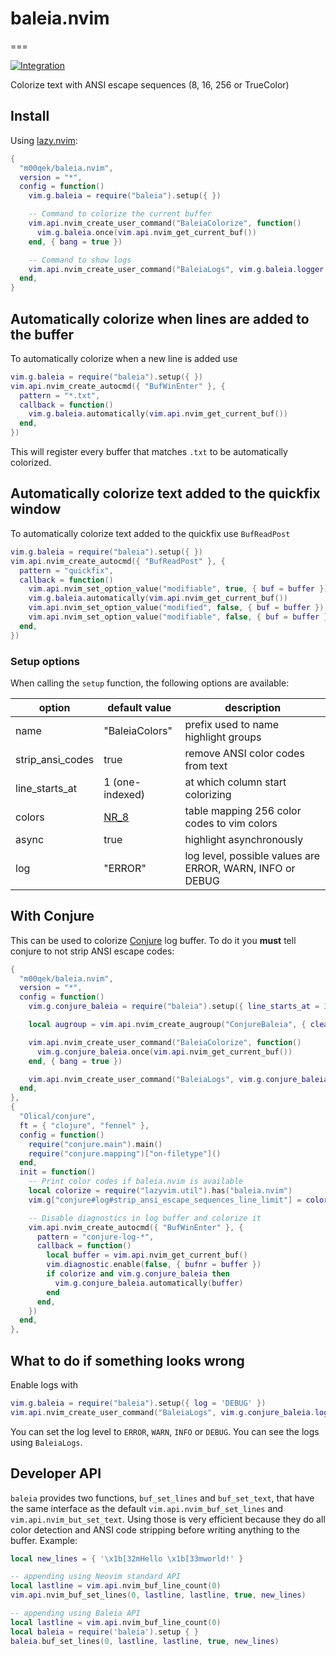 # baleia.nvim

===

[![Integration][integration-badge]][integration-runs]

Colorize text with ANSI escape sequences (8, 16, 256 or TrueColor)

## Install

Using [lazy.nvim](https://github.com/folke/lazy.nvim):

```lua
{
  "m00qek/baleia.nvim",
  version = "*",
  config = function()
    vim.g.baleia = require("baleia").setup({ })

    -- Command to colorize the current buffer
    vim.api.nvim_create_user_command("BaleiaColorize", function()
      vim.g.baleia.once(vim.api.nvim_get_current_buf())
    end, { bang = true })

    -- Command to show logs 
    vim.api.nvim_create_user_command("BaleiaLogs", vim.g.baleia.logger.show, { bang = true })
  end,
}
```

## Automatically colorize when lines are added to the buffer

To automatically colorize when a new line is added use

```lua
vim.g.baleia = require("baleia").setup({ })
vim.api.nvim_create_autocmd({ "BufWinEnter" }, {
  pattern = "*.txt",
  callback = function()
    vim.g.baleia.automatically(vim.api.nvim_get_current_buf())
  end,
})
```

This will register every buffer that matches `.txt` to be automatically
colorized.

## Automatically colorize text added to the quickfix window

To automatically colorize text added to the quickfix use `BufReadPost`

```lua
vim.g.baleia = require("baleia").setup({ })
vim.api.nvim_create_autocmd({ "BufReadPost" }, {
  pattern = "quickfix",
  callback = function()
    vim.api.nvim_set_option_value("modifiable", true, { buf = buffer })
    vim.g.baleia.automatically(vim.api.nvim_get_current_buf())
    vim.api.nvim_set_option_value("modified", false, { buf = buffer })
    vim.api.nvim_set_option_value("modifiable", false, { buf = buffer })
  end,
})
```

### Setup options

When calling the `setup` function, the following options are available:

|      option      |  default value  |                        description                        |
| -----------------| --------------- | --------------------------------------------------------- |
| name             | "BaleiaColors"  | prefix used to name highlight groups                      |
| strip_ansi_codes | true            | remove ANSI color codes from text                         |
| line_starts_at   | 1 (one-indexed) | at which column start colorizing                          |
| colors           | [NR_8][nr_8]    | table mapping 256 color codes to vim colors               |
| async            | true            | highlight asynchronously                                  |
| log              | "ERROR"         | log level, possible values are ERROR, WARN, INFO or DEBUG |

## With Conjure

This can be used to colorize [Conjure][conjure] log buffer. To do it you **must**
tell conjure to not strip ANSI escape codes:

```lua
{
  "m00qek/baleia.nvim",
  version = "*",
  config = function()
    vim.g.conjure_baleia = require("baleia").setup({ line_starts_at = 3 })

    local augroup = vim.api.nvim_create_augroup("ConjureBaleia", { clear = true })

    vim.api.nvim_create_user_command("BaleiaColorize", function()
      vim.g.conjure_baleia.once(vim.api.nvim_get_current_buf())
    end, { bang = true })

    vim.api.nvim_create_user_command("BaleiaLogs", vim.g.conjure_baleia.logger.show, { bang = true })
  end,
},
{
  "Olical/conjure",
  ft = { "clojure", "fennel" },
  config = function()
    require("conjure.main").main()
    require("conjure.mapping")["on-filetype"]()
  end,
  init = function()
    -- Print color codes if baleia.nvim is available
    local colorize = require("lazyvim.util").has("baleia.nvim")
    vim.g["conjure#log#strip_ansi_escape_sequences_line_limit"] = colorize and 1 or nil

    -- Disable diagnostics in log buffer and colorize it
    vim.api.nvim_create_autocmd({ "BufWinEnter" }, {
      pattern = "conjure-log-*",
      callback = function()
        local buffer = vim.api.nvim_get_current_buf()
        vim.diagnostic.enable(false, { bufnr = buffer })
        if colorize and vim.g.conjure_baleia then
          vim.g.conjure_baleia.automatically(buffer)
        end
      end,
    })
  end,
},
```

## What to do if something looks wrong

Enable logs with

```lua
vim.g.baleia = require("baleia").setup({ log = 'DEBUG' })
vim.api.nvim_create_user_command("BaleiaLogs", vim.g.conjure_baleia.logger.show, { bang = true })
```

You can set the log level to `ERROR`, `WARN`, `INFO` or `DEBUG`. You can see
the logs using `BaleiaLogs`.

## Developer API

`baleia` provides two functions, `buf_set_lines` and `buf_set_text`, that have
the same interface as the default `vim.api.nvim_buf_set_lines` and
`vim.api.nvim_but_set_text`. Using those is very efficient because they do all
color detection and ANSI code stripping before writing anything to the buffer.
Example:

```lua
local new_lines = { '\x1b[32mHello \x1b[33mworld!' }

-- appending using Neovim standard API
local lastline = vim.api.nvim_buf_line_count(0)
vim.api.nvim_buf_set_lines(0, lastline, lastline, true, new_lines)

-- appending using Baleia API
local lastline = vim.api.nvim_buf_line_count(0)
local baleia = require('baleia').setup { }
baleia.buf_set_lines(0, lastline, lastline, true, new_lines)
```

[integration-badge]: https://github.com/m00qek/baleia.nvim/actions/workflows/integration.yml/badge.svg
[integration-runs]: https://github.com/m00qek/baleia.nvim/actions/workflows/integration.yml
[conjure]: https://github.com/Olical/conjure
[nr_8]: ./lua/baleia/styles/themes.lua
